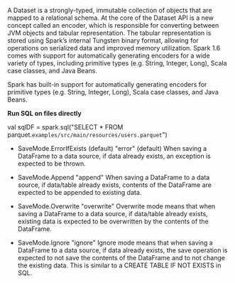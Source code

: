 A Dataset is a strongly-typed, immutable collection of objects that are mapped to a relational schema.  At the core of the Dataset API is a new concept called an encoder, which is responsible for converting between JVM objects and tabular representation. The tabular representation is stored using Spark’s internal Tungsten binary format, allowing for operations on serialized data and improved memory utilization.  Spark 1.6 comes with support for automatically generating encoders for a wide variety of types, including primitive types (e.g. String, Integer, Long), Scala case classes, and Java Beans.

Spark has built-in support for automatically generating encoders for primitive types (e.g. String, Integer, Long), Scala case classes, and Java Beans. 

**Run SQL on files directly**

val sqlDF = spark.sql("SELECT * FROM parquet.`examples/src/main/resources/users.parquet`")

* SaveMode.ErrorIfExists (default)	"error" (default)	When saving a DataFrame to a data source, if data already exists, an exception is expected to be thrown.

* SaveMode.Append	"append"	When saving a DataFrame to a data source, if data/table already exists, contents of the DataFrame are expected to be appended to existing data.

* SaveMode.Overwrite	"overwrite"	Overwrite mode means that when saving a DataFrame to a data source, if data/table already exists, existing data is expected to be overwritten by the contents of the DataFrame.

* SaveMode.Ignore	"ignore"	Ignore mode means that when saving a DataFrame to a data source, if data already exists, the save operation is expected to not save the contents of the DataFrame and to not change the existing data. This is similar to a CREATE TABLE IF NOT EXISTS in SQL.

